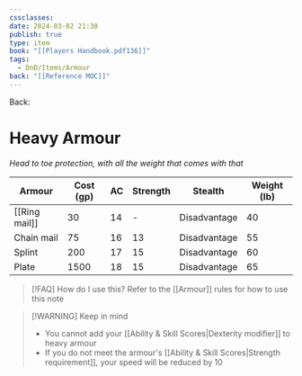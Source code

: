 ```yaml
---
cssclasses: 
date: 2024-03-02 21:30
publish: true
type: item
book: "[[Players Handbook.pdf136]]"
tags:
  - DnD/Items/Armour
back: "[[Reference MOC]]"
---
```

Back: 
# Heavy Armour
*Head to toe protection, with all the weight that comes with that*

| Armour        | Cost (gp) | AC  | Strength | Stealth      | Weight (lb) |
| ------------- | --------- | --- | -------- | ------------ | ----------- |
| [[Ring mail]] | 30        | 14  | -        | Disadvantage | 40          |
| Chain mail    | 75        | 16  | 13       | Disadvantage | 55          |
| Splint        | 200       | 17  | 15       | Disadvantage | 60          |
| Plate         | 1500      | 18  | 15       | Disadvantage | 65          |

> [!FAQ] How do I use this? 
> Refer to the [[Armour]] rules for how to use this note

> [!WARNING] Keep in mind
> - You cannot add your [[Ability & Skill Scores|Dexterity modifier]] to heavy armour
> - If you do not meet the armour's [[Ability & Skill Scores|Strength requirement]], your speed will be reduced by 10
